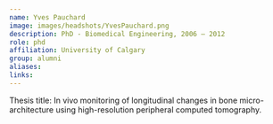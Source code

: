 ```yaml
---
name: Yves Pauchard
image: images/headshots/YvesPauchard.png
description: PhD - Biomedical Engineering, 2006 – 2012
role: phd
affiliation: University of Calgary
group: alumni
aliases: 
links:
---
```


Thesis title: In vivo monitoring of longitudinal changes in bone micro-architecture using high-resolution peripheral computed tomography.